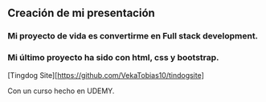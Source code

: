 ## Creación de mi presentación

### Mi proyecto de vida es convertirme en Full stack development.

### Mi último proyecto ha sido con html, css y bootstrap.

[Tingdog Site][https://github.com/VekaTobias10/tindogsite]

Con un curso hecho en UDEMY.




